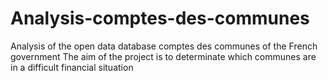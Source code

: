 # Analysis-comptes-des-communes
Analysis of the open data database comptes des communes of the French government 
The aim of the project is to determinate which communes are in a difficult financial situation
